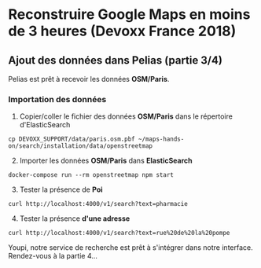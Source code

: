 # Reconstruire Google Maps en moins de 3 heures (Devoxx France 2018)

## Ajout des données dans Pelias (partie 3/4)
Pelias est prêt à recevoir les données __OSM/Paris__.

### Importation des données
1. Copier/coller le fichier des données __OSM/Paris__ dans le répertoire d'ElasticSearch
```
cp DEVOXX_SUPPORT/data/paris.osm.pbf ~/maps-hands-on/search/installation/data/openstreetmap
```
2. Importer les données __OSM/Paris__ dans __ElasticSearch__
```
docker-compose run --rm openstreetmap npm start
```
3. Tester la présence de __Poi__
```
curl http://localhost:4000/v1/search?text=pharmacie
```
4. Tester la présence __d'une adresse__
```
curl http://localhost:4000/v1/search?text=rue%20de%20la%20pompe
```
Youpi, notre service de recherche est prêt à s'intégrer dans notre interface. Rendez-vous à la partie 4...